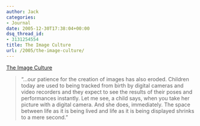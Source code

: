```yaml
---
author: Jack
categories:
- Journal
date: 2005-12-30T17:38:04+00:00
dsq_thread_id:
- 3131254554
title: The Image Culture
url: /2005/the-image-culture/
---
```


[The Image Culture][1]

> “&#8230;our patience for the creation of images has also eroded. Children today are used to being tracked from birth by digital cameras and video recorders and they expect to see the results of their poses and performances instantly. Let me see, a child says, when you take her picture with a digital camera. And she does, immediately. The space between life as it is being lived and life as it is being displayed shrinks to a mere second.”

 [1]: http://www.thenewatlantis.com/archive/10/rosen.htm